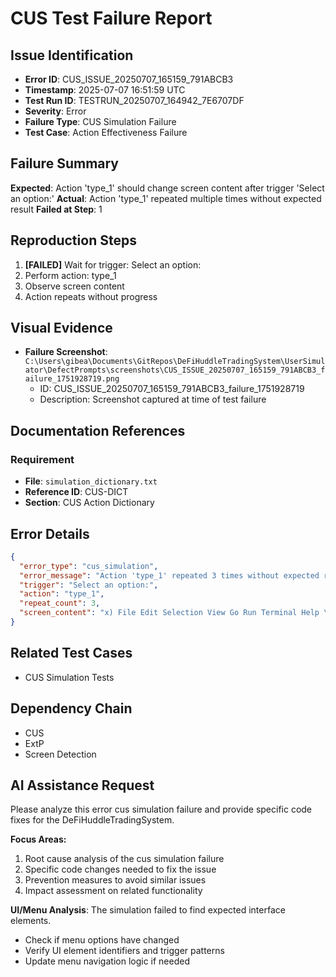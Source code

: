 # CUS Test Failure Report

## Issue Identification
- **Error ID**: CUS_ISSUE_20250707_165159_791ABCB3
- **Timestamp**: 2025-07-07 16:51:59 UTC
- **Test Run ID**: TESTRUN_20250707_164942_7E6707DF
- **Severity**: Error
- **Failure Type**: CUS Simulation Failure
- **Test Case**: Action Effectiveness Failure

## Failure Summary
**Expected**: Action 'type_1' should change screen content after trigger 'Select an option:'
**Actual**: Action 'type_1' repeated multiple times without expected result
**Failed at Step**: 1

## Reproduction Steps
1. **[FAILED]** Wait for trigger: Select an option:
2. Perform action: type_1
3. Observe screen content
4. Action repeats without progress

## Visual Evidence
- **Failure Screenshot**: `C:\Users\gibea\Documents\GitRepos\DeFiHuddleTradingSystem\UserSimulator\DefectPrompts\screenshots\CUS_ISSUE_20250707_165159_791ABCB3_failure_1751928719.png`
  - ID: CUS_ISSUE_20250707_165159_791ABCB3_failure_1751928719
  - Description: Screenshot captured at time of test failure

## Documentation References
### Requirement
- **File**: `simulation_dictionary.txt`
- **Reference ID**: CUS-DICT
- **Section**: CUS Action Dictionary

## Error Details
```json
{
  "error_type": "cus_simulation",
  "error_message": "Action 'type_1' repeated 3 times without expected result",
  "trigger": "Select an option:",
  "action": "type_1",
  "repeat_count": 3,
  "screen_content": "x) File Edit Selection View Go Run Terminal Help \u20ac> P& GitRepoutils By enonaa - x\n| oO EXPLORER \u00ae CUS.py M \u00a5 CUS_ExtP_Testing Guide.md U X BRa-- CHAT 2EC+D- x\n> OPEN EDITORS \u2018CUS_ExtP_Testing_Guide.md > 3 # CUS-ExtP Input Simulation Testing Guide > @) ## @ IMPORTANT: Single Terminal Workflow can see that:\nO. ~ airepourus 1 # CUS-ExtP Input Simulation Testing Guide : . ; a\nqual 2 @ All imports successful - Including enhanced CUS capabilities\nern eT u 3 ## = IMPORTANT: Single Terminal Workflow Enhanced system initialized - Remediation system active with 16 enhanced\n&\u00ae \u2018GUSEUESE ESM TY a actions loaded @ 61 simulation rules loaded - Full simulation dictionary\n Alternative_Test_Anchoring_Concepts.md 5  **MEMORIZED WORKFLOW - MUST FOLLOW: ** ready @ All directories created - Logs, Screenshots, NewErrors paths ready\nS \u00ae AutomatedRemediationSystem.py u 6 1. **Kill all terminals** (close any existing terminal windows) @ Issue prompt generator ready - For defect prompt generation Zi False\n&  Br"
}
```

## Related Test Cases
- CUS Simulation Tests

## Dependency Chain
- CUS
- ExtP
- Screen Detection

## AI Assistance Request

Please analyze this error cus simulation failure and provide specific code fixes for the DeFiHuddleTradingSystem.

**Focus Areas:**
1. Root cause analysis of the cus simulation failure
2. Specific code changes needed to fix the issue
3. Prevention measures to avoid similar issues
4. Impact assessment on related functionality

**UI/Menu Analysis**: The simulation failed to find expected interface elements.
- Check if menu options have changed
- Verify UI element identifiers and trigger patterns
- Update menu navigation logic if needed